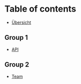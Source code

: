 # Table of contents

* [Übersicht](README.md)

## Group 1

* [API](group-1/api.md)

## Group 2

* [Team](group-2/team.md)
